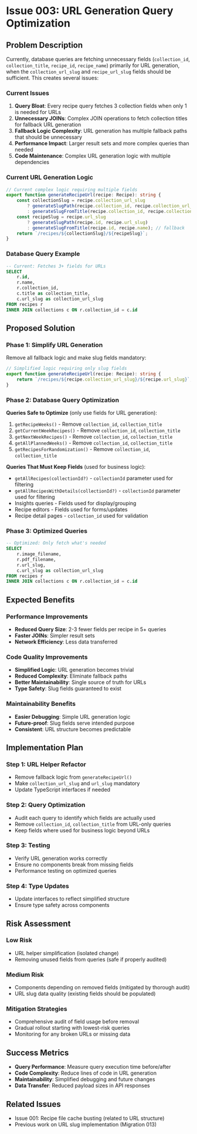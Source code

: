 # Issue 003: URL Generation Query Optimization

## Problem Description

Currently, database queries are fetching unnecessary fields (`collection_id`, `collection_title`, `recipe_id`, `recipe_name`) primarily for URL generation, when the `collection_url_slug` and `recipe_url_slug` fields should be sufficient. This creates several issues:

### Current Issues

1. **Query Bloat**: Every recipe query fetches 3 collection fields when only 1 is needed for URLs
2. **Unnecessary JOINs**: Complex JOIN operations to fetch collection titles for fallback URL generation
3. **Fallback Logic Complexity**: URL generation has multiple fallback paths that should be unnecessary
4. **Performance Impact**: Larger result sets and more complex queries than needed
5. **Code Maintenance**: Complex URL generation logic with multiple dependencies

### Current URL Generation Logic

```typescript
// Current complex logic requiring multiple fields
export function generateRecipeUrl(recipe: Recipe): string {
    const collectionSlug = recipe.collection_url_slug
        ? generateSlugPath(recipe.collection_id, recipe.collection_url_slug) 
        : generateSlugFromTitle(recipe.collection_id, recipe.collection_title); // fallback
    const recipeSlug = recipe.url_slug 
        ? generateSlugPath(recipe.id, recipe.url_slug) 
        : generateSlugFromTitle(recipe.id, recipe.name); // fallback
    return `/recipes/${collectionSlug}/${recipeSlug}`;
}
```

### Database Query Example

```sql
-- Current: Fetches 3+ fields for URLs
SELECT 
    r.id,
    r.name,
    r.collection_id,
    c.title as collection_title,
    c.url_slug as collection_url_slug
FROM recipes r
INNER JOIN collections c ON r.collection_id = c.id
```

## Proposed Solution

### Phase 1: Simplify URL Generation

Remove all fallback logic and make slug fields mandatory:

```typescript
// Simplified logic requiring only slug fields
export function generateRecipeUrl(recipe: Recipe): string {
    return `/recipes/${recipe.collection_url_slug}/${recipe.url_slug}`;
}
```

### Phase 2: Database Query Optimization

**Queries Safe to Optimize** (only use fields for URL generation):
1. `getRecipeWeeks()` - Remove `collection_id`, `collection_title`
2. `getCurrentWeekRecipes()` - Remove `collection_id`, `collection_title`  
3. `getNextWeekRecipes()` - Remove `collection_id`, `collection_title`
4. `getAllPlannedWeeks()` - Remove `collection_id`, `collection_title`
5. `getRecipesForRandomization()` - Remove `collection_id`, `collection_title`

**Queries That Must Keep Fields** (used for business logic):
- `getAllRecipes(collectionId?)` - `collectionId` parameter used for filtering
- `getAllRecipesWithDetails(collectionId?)` - `collectionId` parameter used for filtering
- Insights queries - Fields used for display/grouping
- Recipe editors - Fields used for forms/updates
- Recipe detail pages - `collection_id` used for validation

### Phase 3: Optimized Queries

```sql
-- Optimized: Only fetch what's needed
SELECT 
    r.image_filename,
    r.pdf_filename,
    r.url_slug,
    c.url_slug as collection_url_slug
FROM recipes r
INNER JOIN collections c ON r.collection_id = c.id
```

## Expected Benefits

### Performance Improvements
- **Reduced Query Size**: 2-3 fewer fields per recipe in 5+ queries
- **Faster JOINs**: Simpler result sets
- **Network Efficiency**: Less data transferred

### Code Quality Improvements  
- **Simplified Logic**: URL generation becomes trivial
- **Reduced Complexity**: Eliminate fallback paths
- **Better Maintainability**: Single source of truth for URLs
- **Type Safety**: Slug fields guaranteed to exist

### Maintainability Benefits
- **Easier Debugging**: Simple URL generation logic
- **Future-proof**: Slug fields serve intended purpose
- **Consistent**: URL structure becomes predictable

## Implementation Plan

### Step 1: URL Helper Refactor
- Remove fallback logic from `generateRecipeUrl()`
- Make `collection_url_slug` and `url_slug` mandatory
- Update TypeScript interfaces if needed

### Step 2: Query Optimization
- Audit each query to identify which fields are actually used
- Remove `collection_id`, `collection_title` from URL-only queries
- Keep fields where used for business logic beyond URLs

### Step 3: Testing
- Verify URL generation works correctly
- Ensure no components break from missing fields
- Performance testing on optimized queries

### Step 4: Type Updates
- Update interfaces to reflect simplified structure
- Ensure type safety across components

## Risk Assessment

### Low Risk
- URL helper simplification (isolated change)
- Removing unused fields from queries (safe if properly audited)

### Medium Risk  
- Components depending on removed fields (mitigated by thorough audit)
- URL slug data quality (existing fields should be populated)

### Mitigation Strategies
- Comprehensive audit of field usage before removal
- Gradual rollout starting with lowest-risk queries
- Monitoring for any broken URLs or missing data

## Success Metrics

- **Query Performance**: Measure query execution time before/after
- **Code Complexity**: Reduce lines of code in URL generation
- **Maintainability**: Simplified debugging and future changes
- **Data Transfer**: Reduced payload sizes in API responses

## Related Issues

- Issue 001: Recipe file cache busting (related to URL structure)
- Previous work on URL slug implementation (Migration 013)